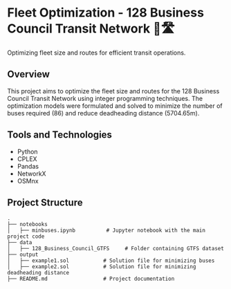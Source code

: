# Fleet Optimization - 128 Business Council Transit Network 🚌🛣️

Optimizing fleet size and routes for efficient transit operations.

## Overview
This project aims to optimize the fleet size and routes for the 128 Business Council Transit Network using integer programming techniques. The optimization models were formulated and solved to minimize the number of buses required (86) and reduce deadheading distance (5704.65m).

## Tools and Technologies
- Python
- CPLEX
- Pandas
- NetworkX
- OSMnx
## Project Structure
```plaintext
.
├── notebooks
│   ├── minbuses.ipynb          # Jupyter notebook with the main project code
├── data
│   ├── 128_Business_Council_GTFS     # Folder containing GTFS dataset
├── output
│   ├── example1.sol           # Solution file for minimizing buses
│   ├── example2.sol           # Solution file for minimizing deadheading distance
├── README.md                  # Project documentation

